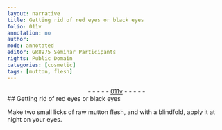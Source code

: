 ```yaml
---
layout: narrative
title: Getting rid of red eyes or black eyes
folio: 011v
annotation: no
author:
mode: annotated
editor: GR8975 Seminar Participants
rights: Public Domain
categories: [cosmetic]
tags: [mutton, flesh]
---
```


 <div class="folio" align="center">- - - - - <a href="http://gallica.bnf.fr/ark:/12148/btv1b10500001g/f28.image" target="_blank">011v</a> - - - - - </div> 
## Getting rid of <span class="color">red</span> eyes or <span class="color">black</span> eyes

 
 <span class="activity"></span>  Make two small <span class="unit">licks</span> of <span class="material_format">raw <span class="material"><span class="animal">mutton</span> flesh</span></span>, and with a <span class="tool">blindfold</span>, apply it at night on your eyes.
 